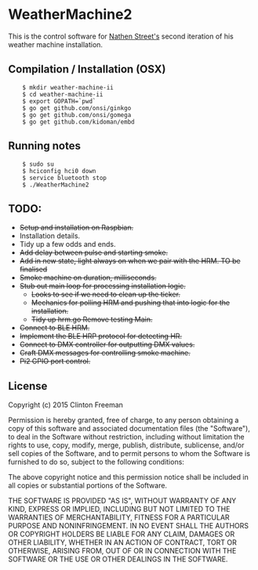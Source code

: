 # WeatherMachine2

This is the control software for [Nathen Street's](http://www.nathenstreet.com/) second iteration of his weather machine installation.


## Compilation / Installation (OSX)

```
	$ mkdir weather-machine-ii
	$ cd weather-machine-ii
	$ export GOPATH=`pwd`
	$ go get github.com/onsi/ginkgo
	$ go get github.com/onsi/gomega
	$ go get github.com/kidoman/embd

```

## Running notes
```
	$ sudo su
	$ hciconfig hci0 down
	$ service bluetooth stop
	$ ./WeatherMachine2
```

## TODO:
* ~~Setup and installation on Raspbian.~~
* Installation details.
* Tidy up a few odds and ends.
* ~~Add delay between pulse and starting smoke.~~
* ~~Add in new state, light always on when we pair with the HRM. TO be finalised~~
* ~~Smoke machine on duration, milliseconds.~~
* ~~Stub out main loop for processing installation logic.~~
	* ~~Looks to see if we need to clean up the ticker.~~
	* ~~Mechanics for polling HRM and pushing that into logic for the installation.~~
	* ~~Tidy up hrm.go Remove testing Main.~~
* ~~Connect to BLE HRM.~~
* ~~Implement the BLE HRP protocol for detecting HR.~~
* ~~Connect to DMX controller for outputting DMX values.~~
* ~~Craft DMX messages for controlling smoke machine.~~
* ~~Pi2 GPIO port control.~~



## License

Copyright (c) 2015 Clinton Freeman

Permission is hereby granted, free of charge, to any person obtaining a copy
of this software and associated documentation files (the "Software"), to deal
in the Software without restriction, including without limitation the rights
to use, copy, modify, merge, publish, distribute, sublicense, and/or sell
copies of the Software, and to permit persons to whom the Software is
furnished to do so, subject to the following conditions:

The above copyright notice and this permission notice shall be included in all
copies or substantial portions of the Software.

THE SOFTWARE IS PROVIDED "AS IS", WITHOUT WARRANTY OF ANY KIND, EXPRESS OR
IMPLIED, INCLUDING BUT NOT LIMITED TO THE WARRANTIES OF MERCHANTABILITY,
FITNESS FOR A PARTICULAR PURPOSE AND NONINFRINGEMENT. IN NO EVENT SHALL THE
AUTHORS OR COPYRIGHT HOLDERS BE LIABLE FOR ANY CLAIM, DAMAGES OR OTHER
LIABILITY, WHETHER IN AN ACTION OF CONTRACT, TORT OR OTHERWISE, ARISING FROM,
OUT OF OR IN CONNECTION WITH THE SOFTWARE OR THE USE OR OTHER DEALINGS IN THE
SOFTWARE.